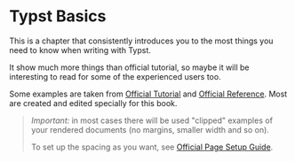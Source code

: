 # Typst Basics
This is a chapter that consistently introduces you to the most things you need to know when writing with Typst.

It show much more things than official tutorial, so maybe it will be interesting to read for some of the experienced users too.

Some examples are taken from [Official Tutorial](https://typst.app/docs/tutorial/) and [Official Reference](https://typst.app/docs/reference/).
Most are created and edited specially for this book.

> _Important:_ in most cases there will be used "clipped" examples of your rendered documents (no margins, smaller width and so on). 
>
> To set up the spacing as you want, see [Official Page Setup Guide](https://typst.app/docs/guides/page-setup-guide/).

